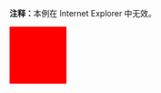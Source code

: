  <!DOCTYPE html>
<html>
<head>
<style> 
div
{
width:100px;
height:100px;
background:red;
position:relative;
animation:mymove 5s infinite;
-moz-animation:mymove 5s infinite; /* Firefox */
-webkit-animation:mymove 5s infinite; /* Safari and Chrome */
-o-animation:mymove 5s infinite; /* Opera */
}

@keyframes mymove
{
from {top:0px;}
to {top:200px;}
}

@-moz-keyframes mymove /* Firefox */
{
from {top:0px;}
to {top:200px;}
}

@-webkit-keyframes mymove /* Safari and Chrome */
{
from {top:0px;}
to {top:200px;}
}

@-o-keyframes mymove /* Opera */
{
from {top:0px;}
to {top:200px;}
}
</style>
</head>
<body>

<p><b>注释：</b>本例在 Internet Explorer 中无效。</p>

<div></div>

</body>
</html>
